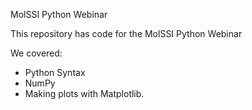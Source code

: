 MolSSI Python Webinar

This repository has code for the MolSSI Python Webinar

We covered:
* Python Syntax
* NumPy
* Making plots with Matplotlib.
